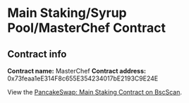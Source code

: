 # Main Staking/Syrup Pool/MasterChef Contract

## Contract info

**Contract name:** MasterChef
**Contract address:** 0x73feaa1eE314F8c655E354234017bE2193C9E24E

View the [PancakeSwap: Main Staking Contract on BscScan](https://bscscan.com/address/0x73feaa1ee314f8c655e354234017be2193c9e24e).

